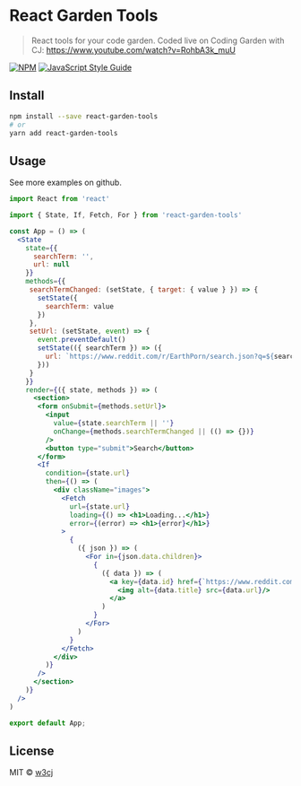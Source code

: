 # React Garden Tools

> React tools for your code garden. Coded live on Coding Garden with CJ: https://www.youtube.com/watch?v=RohbA3k_muU

[![NPM](https://img.shields.io/npm/v/react-garden-tools.svg)](https://www.npmjs.com/package/react-garden-tools) [![JavaScript Style Guide](https://img.shields.io/badge/code_style-standard-brightgreen.svg)](https://standardjs.com)

## Install

```bash
npm install --save react-garden-tools
# or
yarn add react-garden-tools
```

## Usage

See more examples on github.

```jsx
import React from 'react'

import { State, If, Fetch, For } from 'react-garden-tools'

const App = () => (
  <State
    state={{
      searchTerm: '',
      url: null
    }}
    methods={{
     searchTermChanged: (setState, { target: { value } }) => {
       setState({
         searchTerm: value
       })
     },
     setUrl: (setState, event) => {
       event.preventDefault()
       setState(({ searchTerm }) => ({
         url: `https://www.reddit.com/r/EarthPorn/search.json?q=${searchTerm}&restrict_sr=on&sort=relevance&t=all`
       }))
     }
    }}
    render={({ state, methods }) => (
      <section>
       <form onSubmit={methods.setUrl}>
         <input
           value={state.searchTerm || ''}
           onChange={methods.searchTermChanged || (() => {})}
         />
         <button type="submit">Search</button>
       </form>
       <If
         condition={state.url}
         then={() => (
           <div className="images">
             <Fetch
               url={state.url}
               loading={() => <h1>Loading...</h1>}
               error={(error) => <h1>{error}</h1>}
             >
               {
                 ({ json }) => (
                   <For in={json.data.children}>
                     {
                       ({ data }) => (
                         <a key={data.id} href={`https://www.reddit.com${data.permalink}`}>
                           <img alt={data.title} src={data.url}/>
                         </a>
                       )
                     }
                   </For>
                 )
               }
             </Fetch>
           </div>
         )}
       />
      </section>
    )}
  /> 
)

export default App;
```

## License

MIT © [w3cj](https://github.com/w3cj)
